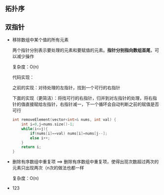 ## 拓扑序



## 双指针

- 移除数组中某个值的所有元素

  两个指针分别表示要处理的元素和要赋值的元素。**指针分别指向数组首尾**，可以减少操作

  复杂度：O(n)

  代码实现：

  之前的实现：对待处理的左指针，找到一个可行的右指针

  下面的实现（更简洁）：将找可行的右指针，归并到对左指针的处理，将右指针的值直接赋给左指针，右指针减一，下一个循环会自动判断之前的赋值是否可行

  ```c++
  int removeElement(vector<int>& nums, int val) {
      int i=0,j=nums.size()-1;
      while(i<=j){
          if(nums[i]==val) nums[i]=nums[j--];
          else i++;
      }
      return i;
  }
  ```

- 删除有序数组中重复项 ==> 删除有序数组中重复项，使得出现次数超过两次的元素只出现两次（n次的做法也都一样

  复杂度：O(n)

- 123
